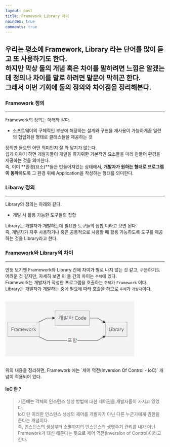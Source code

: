 ```yaml
---
layout: post
title: Framework Library 차이
noindex: true
comments: true
---
```

우리는 평소에 Framework, Library 라는 단어를 많이 듣고 또 사용하기도 한다.<br>
하지만 막상 둘의 개념 혹은 차이를 말하려면 느낌은 알겠는데 
정의나 차이를 말로 하려면 말문이 막히곤 한다.<br>
그래서 이번 기회에 둘의 정의와 차이점을 정리해본다.
---

### Framework 정의
---
Framework의 정의는 아래와 같다.
- 소프트웨어의 구체적인 부분에 해당하는 설계와 구현을 재사용이 가능하게끔 일련의 협업화된 형태로 클래스들을 제공하는 것

정의만 들으면 어떤 의미인지 잘 와 닿지가 않는다.<br/>
쉽게 이야기 하면 개발자들이 개발을 하기위한 기본적인 요소들을 미리 만들어 환경을 제공하는 것을 의미한다.<br/>
즉, 이미 **환경(요소)**들은 만들어져있는 상태에서, **개발자가 원하는 형태로 프로그램이 동작**하도록 그 환경 위에 Application을 작성하는 형태를 의미한다.

### Libaray 정의
---
Library의 정의는 아래와 같다.
- 개발 시 활용 가능한 도구들의 집합

Library는 개발자가 개발하는데 필요한 도구들의 집합 이라고 보면 된다.<br/>
즉, 개발자가 자주 사용하거나 혹은 공통적으로 사용할 때 활용 가능하도록 도구를 제공하는 것을 Library라고 한다.<br/>

### Framework와 Library의 차이
---
언뜻 보기엔 Framework와 Library 간에 차이가 별로 나지 않는 것 같고, 구분하기도 어려운 것 같지만,
자세히 보면 이 둘 간의 차이는 `주체`에 있다.<br/>
Framework는 개발자가 작성한 프로그램을 호출하는 `주체`가 `Framework` 이다.<br/>
Library는 개발자가 개발하는 중에 필요에 따라 호출을 하므로 ```주체```가 ```개발자```이다.<br/>
<br> 

![framework-library-diff](/assets/img/posts/framework-library-graph.png)

<br>
위의 내용을 정리하면,
Framework 에는 `제어 역전(Inversion Of Control - IoC)` 개념이 적용되어 있다.


#### IoC 란 ? <br>
>기존에는 객체의 인스턴스 생성 방법에 대한 제어권을 개발자들이 가지고 있었다.<br>
>IoC 란 이러한 인스턴스 생성의 제어를 개발자가 아닌 다른 누군가에게 권한을 준다는 개념이다.<br>
>즉, 인스턴스의 생성부터 소멸까지의 인스턴스의 생명주기 관리를 내가 아닌 <br>
>Framework가 대신 해준다는 뜻으로 제어 역전(Inversion of Control)이라고 한다.<br>
